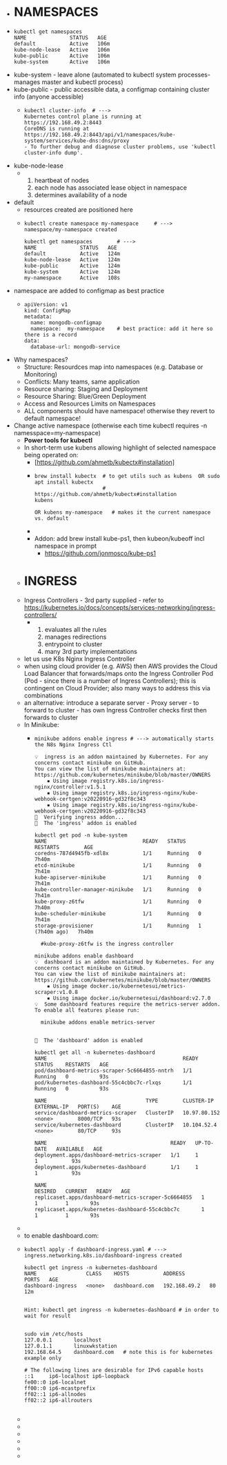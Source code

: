 - # NAMESPACES
- ```
  kubectl get namespaces
  NAME              STATUS   AGE
  default           Active   106m  
  kube-node-lease   Active   106m  
  kube-public       Active   106m  
  kube-system       Active   106m
  ```
- kube-system - leave alone (automated to kubectl system processes- manages master and kubectl process)
- kube-public - public accessible data, a configmap containing cluster info (anyone accessible)
	- ```
	  kubectl cluster-info 	# --->
	  Kubernetes control plane is running at https://192.168.49.2:8443
	  CoreDNS is running at https://192.168.49.2:8443/api/v1/namespaces/kube-system/services/kube-dns:dns/proxy
	  - To further debug and diagnose cluster problems, use 'kubectl cluster-info dump'.
	  ```
- kube-node-lease
	- 1.  heartbeat of nodes
	  2. each node has associated lease object in namespace
	  3. determines availability of a node
- default
	- resources created are positioned here
	- ```
	  kubectl create namespace my-namespace 	# --->
	  namespace/my-namespace created
	  
	  kubectl get namespaces		# --->
	  NAME              STATUS   AGE
	  default           Active   124m
	  kube-node-lease   Active   124m
	  kube-public       Active   124m
	  kube-system       Active   124m
	  my-namespace      Active   108s
	  ```
- namespace are added to configmap as best practice
	- ```
	  apiVersion: v1
	  kind: ConfigMap
	  metadata:
	    name: mongodb-configmap
	    namespace:  my-namespace    # best practice: add it here so there is a record
	  data:
	    database-url: mongodb-service
	  ```
- Why namespaces?
	- Structure:  Resourdces map into namespaces (e.g. Database or Monitoring)
	- Conflicts: Many teams, same application
	- Resource sharing: Staging and Deployment
	- Resource Sharing: Blue/Green Deployment
	- Access and Resources Limits on Namespaces
	- ALL components should have namespace! otherwise they revert to default namespace!
- Change active namespace (otherwise each time kubectl requires -n namesspace=my-namespace)
	- **Power tools for kubectl**
	- In short-term use kubens allowing highlight of selected namespace being operated on:
		- [https://github.com/ahmetb/kubectx#installation]
		- ```
		  brew install kubectx	# to get utils such as kubens  OR sudo apt install kubectx
		  						# https://github.com/ahmetb/kubectx#installation
		  kubens
		  
		  OR kubens my-namespace   # makes it the current namespace vs. default
		  ```
		-
		- Addon: add brew install kube-ps1, then kubeon/kubeoff incl namespace in prompt
			- https://github.com/jonmosco/kube-ps1
	- # INGRESS
	- Ingress Controllers - 3rd party supplied - refer to https://kubernetes.io/docs/concepts/services-networking/ingress-controllers/
		- 1. evaluates all the rules
		  2. manages redirections
		  3. entrypoint to cluster
		  4. many 3rd party implementations
	- let us use K8s Nginx Ingress Controller
	- when using cloud provider (e.g. AWS) then AWS provides the Cloud Load Balancer that forwards/maps onto the Ingress Controller Pod (Pod - since there is a number of Ingress Controllers); this is contingent on Cloud Provider; also many ways to address this via combinations
	- an alternative: introduce a separate server - Proxy server - to forward to cluster - has own Ingress Controller checks first then forwards to cluster
	- In Minikube:
		- ```
		  minikube addons enable ingress # ---> automatically starts the N8s Nginx Ingress Ctl
		  
		  💡  ingress is an addon maintained by Kubernetes. For any concerns contact minikube on GitHub.
		  You can view the list of minikube maintainers at: https://github.com/kubernetes/minikube/blob/master/OWNERS
		      ▪ Using image registry.k8s.io/ingress-nginx/controller:v1.5.1
		      ▪ Using image registry.k8s.io/ingress-nginx/kube-webhook-certgen:v20220916-gd32f8c343
		      ▪ Using image registry.k8s.io/ingress-nginx/kube-webhook-certgen:v20220916-gd32f8c343
		  🔎  Verifying ingress addon...
		  🌟  The 'ingress' addon is enabled
		  
		  kubectl get pod -n kube-system
		  NAME                               READY   STATUS    RESTARTS        AGE
		  coredns-787d4945fb-xdl8x           1/1     Running   0               7h40m
		  etcd-minikube                      1/1     Running   0               7h41m
		  kube-apiserver-minikube            1/1     Running   0               7h41m
		  kube-controller-manager-minikube   1/1     Running   0               7h41m
		  kube-proxy-z6tfw                   1/1     Running   0               7h40m
		  kube-scheduler-minikube            1/1     Running   0               7h41m
		  storage-provisioner                1/1     Running   1 (7h40m ago)   7h40m
		  
		  	#kube-proxy-z6tfw is the ingress controller
		      
		  minikube addons enable dashboard
		  💡  dashboard is an addon maintained by Kubernetes. For any concerns contact minikube on GitHub.
		  You can view the list of minikube maintainers at: https://github.com/kubernetes/minikube/blob/master/OWNERS
		      ▪ Using image docker.io/kubernetesui/metrics-scraper:v1.0.8
		      ▪ Using image docker.io/kubernetesui/dashboard:v2.7.0
		  💡  Some dashboard features require the metrics-server addon. To enable all features please run:
		  
		  	minikube addons enable metrics-server	
		  
		  
		  🌟  The 'dashboard' addon is enabled
		  
		  kubectl get all -n kubernetes-dashboard
		  NAME                                            READY   STATUS    RESTARTS   AGE
		  pod/dashboard-metrics-scraper-5c6664855-nntrh   1/1     Running   0          93s
		  pod/kubernetes-dashboard-55c4cbbc7c-rlxqs       1/1     Running   0          93s
		  
		  NAME                                TYPE        CLUSTER-IP     EXTERNAL-IP   PORT(S)    AGE
		  service/dashboard-metrics-scraper   ClusterIP   10.97.80.152   <none>        8000/TCP   93s
		  service/kubernetes-dashboard        ClusterIP   10.104.52.4    <none>        80/TCP     93s
		  
		  NAME                                        READY   UP-TO-DATE   AVAILABLE   AGE
		  deployment.apps/dashboard-metrics-scraper   1/1     1            1           93s
		  deployment.apps/kubernetes-dashboard        1/1     1            1           93s
		  
		  NAME                                                  DESIRED   CURRENT   READY   AGE
		  replicaset.apps/dashboard-metrics-scraper-5c6664855   1         1         1       93s
		  replicaset.apps/kubernetes-dashboard-55c4cbbc7c       1         1         1       93s
		  
		  ```
	-
	- to enable dashboard.com:
	- ```
	  kubectl apply -f dashboard-ingress.yaml # ---> 
	  ingress.networking.k8s.io/dashboard-ingress created
	  
	  kubectl get ingress -n kubernetes-dashboard
	  NAME                CLASS    HOSTS           ADDRESS        PORTS   AGE
	  dashboard-ingress   <none>   dashboard.com   192.168.49.2   80      12m
	  
	  
	  Hint: kubectl get ingress -n kubernetes-dashboard	# in order to wait for result
	  
	  
	  sudo vim /etc/hosts
	  127.0.0.1       localhost
	  127.0.1.1       linuxwkstation
	  192.168.64.5    dashboard.com   # note this is for kubernetes example only
	  
	  # The following lines are desirable for IPv6 capable hosts
	  ::1     ip6-localhost ip6-loopback
	  fe00::0 ip6-localnet
	  ff00::0 ip6-mcastprefix
	  ff02::1 ip6-allnodes
	  ff02::2 ip6-allrouters
	  
	  
	  ```
	-
	-
	-
	-
	-
	-